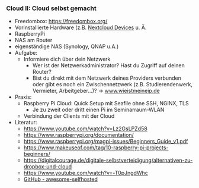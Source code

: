 ### Cloud II: Cloud selbst gemacht

* Freedombox: https://freedombox.org/
* Vorinstallierte Hardware (z.B. [Nextcloud Devices](https://nextcloud.com/Devices/) u. Ä.
* RaspberryPi
* NAS am Router
* eigenständige NAS (Synology, QNAP u.A.)
* Aufgabe:
  * Informiere dich über dein Netzwerk
    * Wer ist der Netzwerkadministrator? Hast du Zugriff auf deinen Router?
    * Bist du direkt mit dem Netzwerk deines Providers verbunden oder gibt es noch ein Zwischennetzwerk (z.B. Studierendenwerk, Vermieter, Arbeitgeber...)? -> www.wieistmeineip.de
* Praxis:
  * Raspberry Pi Cloud: Quick Setup mit Seafile ohne SSH, NGINX, TLS
    * Je zu zweit oder dritt einen Pi im Seminarraum-WLAN
  * Verbindung der Clients mit der Cloud
* Literatur:
  * https://www.youtube.com/watch?v=Lz2GsLPZd58
  * https://www.raspberrypi.org/documentation/
  * https://www.raspberrypi.org/magpi-issues/Beginners_Guide_v1.pdf
  * https://www.makeuseof.com/tag/10-raspberry-pi-projects-beginners/
  * https://digitalcourage.de/digitale-selbstverteidigung/alternativen-zu-dropbox-und-cloud
  * https://www.youtube.com/watch?v=-T0pJngdWhc
  * [GitHub - awesome-selfhosted](https://github.com/awesome-selfhosted/awesome-selfhosted)

